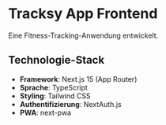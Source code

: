 # Tracksy App Frontend

Eine Fitness-Tracking-Anwendung entwickelt.

## Technologie-Stack

- **Framework**: Next.js 15 (App Router)
- **Sprache**: TypeScript
- **Styling**: Tailwind CSS
- **Authentifizierung**: NextAuth.js
- **PWA**: next-pwa
